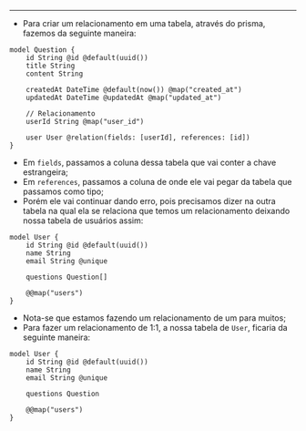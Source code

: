 ___
- Para criar um relacionamento em uma tabela, através do prisma, fazemos da seguinte maneira:
```prisma
model Question {
	id String @id @default(uuid())
	title String
	content String

	createdAt DateTime @default(now()) @map("created_at")
	updatedAt DateTime @updatedAt @map("updated_at")

	// Relacionamento
	userId String @map("user_id")
	
	user User @relation(fields: [userId], references: [id])
}
```
- Em `fields`, passamos a coluna dessa tabela que vai conter a chave estrangeira;
- Em `references`, passamos a coluna de onde ele vai pegar da tabela que passamos como tipo;
- Porém ele vai continuar dando erro, pois precisamos dizer na outra tabela na qual ela se relaciona que temos um relacionamento deixando nossa tabela de usuários assim:
```prisma
model User {
	id String @id @default(uuid())
	name String
	email String @unique

	questions Question[]

	@@map("users")
}
```
- Nota-se que estamos fazendo um relacionamento de um para muitos;
- Para fazer um relacionamento de 1:1, a nossa tabela de `User`, ficaria da seguinte maneira:
```prisma
model User {
	id String @id @default(uuid())
	name String
	email String @unique

	questions Question

	@@map("users")
}
```
